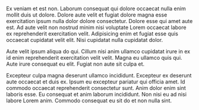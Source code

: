 Ex veniam et est non. Laborum consequat qui dolore occaecat nulla enim mollit duis ut dolore. Dolore aute velit et fugiat dolore magna esse exercitation ipsum nulla dolor dolore consectetur. Dolore esse qui amet aute est. Ad aute velit non nostrud minim nisi voluptate Lorem occaecat labore ex reprehenderit exercitation velit. Adipisicing enim et fugiat esse quis occaecat cupidatat velit elit. Nisi cupidatat nulla cupidatat dolor.

Aute velit ipsum aliqua do qui. Cillum nisi anim ullamco cupidatat irure in ex id enim reprehenderit exercitation velit velit. Magna eu ullamco quis qui. Aute irure consequat eu elit. Fugiat non aute sit culpa et.

Excepteur culpa magna deserunt ullamco incididunt. Excepteur ex deserunt aute occaecat et duis ex. Ipsum eu excepteur pariatur qui officia amet. Id commodo occaecat reprehenderit consectetur sunt. Anim dolor enim sint laboris esse. Eu consequat et anim laborum incididunt. Non nisi eu ad nisi labore Lorem anim. Commodo consequat eu sit do et non nulla sint.